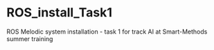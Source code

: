 # ROS_install_Task1
ROS Melodic system installation - task 1 for track AI at Smart-Methods summer training
